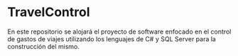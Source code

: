 # TravelControl
En este repositorio se alojará el proyecto de software enfocado en el control de gastos de viajes utilizando los lenguajes de C# y SQL Server para la construcción del mismo.
